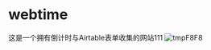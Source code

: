 # webtime
这是一个拥有倒计时与Airtable表单收集的网站111
![tmpF8F8](https://github.com/masqueradeone/webtime/assets/99487161/23e237b8-9514-4105-a7db-47e597ed7d50)

